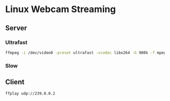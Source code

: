 # Linux Webcam Streaming

## Server

### Ultrafast

```sh
ffmpeg -i /dev/video0 -preset ultrafast -vcodec libx264 -b 900k -f mpegts udp://239.0.0.2:1234?pkt_size=1316
```

### Slow

## Client

```sh
ffplay udp://239.0.0.2
```
